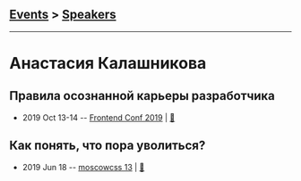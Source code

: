 ## [Events](../README.md) > [Speakers](../speakers.md)
---

# Анастасия Калашникова

## Правила осознанной карьеры разработчика
- 2019 Oct 13-14 -- [Frontend Conf 2019](https://www.youtube.com/watch?v=yoaA6WAGQFE)  | [:notebook:](https://drive.google.com/file/d/10ePv1kgfOWk6wA_bZ-HjDpqTCvfknf59)  
## Как понять, что пора уволиться?
- 2019 Jun 18 -- [moscowcss 13](https://www.youtube.com/watch?v=_e5Rbl1i_js)  | [:notebook:](https://drive.google.com/file/d/16RB7uUNC4IYhUCpo2sZx9ElOAL9Hl3Vb/view)  
